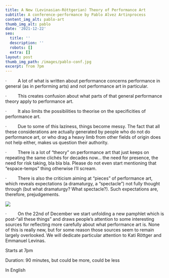```yaml
---
title: A New (Levinasian-Röttgerian) Theory of Performance Art
subtitle: A conference-performance by Pablo Alvez Artinprocess
content_img_alt: pablo-art
thumb_img_alt: pablo
date: '2021-12-22'
seo:
  title: ''
  description: ''
  robots: []
  extra: []
layout: post
thumb_img_path: /images/pablo-conf.jpg
excerpt: from 7pm
---
```

·         A lot of what is written about performance concerns performance in general (as in performing arts) and not performance art in particular.

·         This creates confusion about what parts of that general performance theory apply to performance art.

·         It also limits the possibilities to theorise on the specificities of performance art.

·         Due to some of this laziness, things become messy. The fact that all these considerations are actually generated by people who do not do performance art, or who drag a heavy limb from other fields of origin does not help either, makes us question their authority.

·         There is a lot of “theory” on performance art that just keeps on repeating the same clichés for decades now... the need for presence, the need for risk taking, bla bla bla. Please do not even start mentioning that “espace-temps” thing otherwise I’ll scream.

·         There is also the criticism aiming at “pieces” of performance art, which reveals expectations (a dramaturgy, a “spectacle”) not fully thought through (but what dramaturgy? What spectacle?). Such expectations are, therefore, prejudgements.

![](/images/pablo-conf.jpg)

·         On the 22nd of December we start unfolding a new pamphlet which is post-“all these things” and draws people’s attention to some interesting sources for reflecting more carefully about what performance art is. None of this is really new, but for some reason those sources seem to remain largely overlooked. We will dedicate particular attention to Kati Röttger and Emmanuel Levinas.



Starts at 7pm

Duration: 90 minutes, but could be more, could be less

In English
